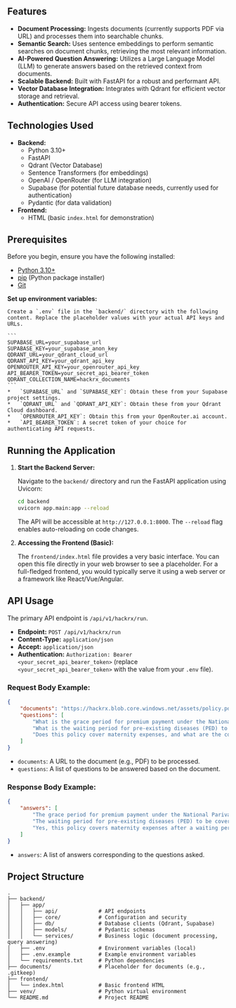 

## Features

*   **Document Processing:** Ingests documents (currently supports PDF via URL) and processes them into searchable chunks.
*   **Semantic Search:** Uses sentence embeddings to perform semantic searches on document chunks, retrieving the most relevant information.
*   **AI-Powered Question Answering:** Utilizes a Large Language Model (LLM) to generate answers based on the retrieved context from documents.
*   **Scalable Backend:** Built with FastAPI for a robust and performant API.
*   **Vector Database Integration:** Integrates with Qdrant for efficient vector storage and retrieval.
*   **Authentication:** Secure API access using bearer tokens.

## Technologies Used

*   **Backend:**
    *   Python 3.10+
    *   FastAPI
    *   Qdrant (Vector Database)
    *   Sentence Transformers (for embeddings)
    *   OpenAI / OpenRouter (for LLM integration)
    *   Supabase (for potential future database needs, currently used for authentication)
    *   Pydantic (for data validation)
*   **Frontend:**
    *   HTML (basic `index.html` for demonstration)

## Prerequisites

Before you begin, ensure you have the following installed:

*   [Python 3.10+](https://www.python.org/downloads/)
*   [pip](https://pip.pypa.io/en/stable/installation/) (Python package installer)
*   [Git](https://git-scm.com/downloads)


  **Set up environment variables:**

    Create a `.env` file in the `backend/` directory with the following content. Replace the placeholder values with your actual API keys and URLs.

    ```
    SUPABASE_URL=your_supabase_url
    SUPABASE_KEY=your_supabase_anon_key
    QDRANT_URL=your_qdrant_cloud_url
    QDRANT_API_KEY=your_qdrant_api_key
    OPENROUTER_API_KEY=your_openrouter_api_key
    API_BEARER_TOKEN=your_secret_api_bearer_token
    QDRANT_COLLECTION_NAME=hackrx_documents
    ```
    *   `SUPABASE_URL` and `SUPABASE_KEY`: Obtain these from your Supabase project settings.
    *   `QDRANT_URL` and `QDRANT_API_KEY`: Obtain these from your Qdrant Cloud dashboard.
    *   `OPENROUTER_API_KEY`: Obtain this from your OpenRouter.ai account.
    *   `API_BEARER_TOKEN`: A secret token of your choice for authenticating API requests.

## Running the Application

1.  **Start the Backend Server:**

    Navigate to the `backend/` directory and run the FastAPI application using Uvicorn:

    ```bash
    cd backend
    uvicorn app.main:app --reload
    ```
    The API will be accessible at `http://127.0.0.1:8000`. The `--reload` flag enables auto-reloading on code changes.

2.  **Accessing the Frontend (Basic):**

    The `frontend/index.html` file provides a very basic interface. You can open this file directly in your web browser to see a placeholder. For a full-fledged frontend, you would typically serve it using a web server or a framework like React/Vue/Angular.

## API Usage

The primary API endpoint is `/api/v1/hackrx/run`.

*   **Endpoint:** `POST /api/v1/hackrx/run`
*   **Content-Type:** `application/json`
*   **Accept:** `application/json`
*   **Authentication:** `Authorization: Bearer <your_secret_api_bearer_token>` (replace `<your_secret_api_bearer_token>` with the value from your `.env` file).

### Request Body Example:

```json
{
    "documents": "https://hackrx.blob.core.windows.net/assets/policy.pdf?sv=2023-01-03&st=2025-07-04T09%3A11%3A24Z&se=2027-07-05T09%3A11%3A00Z&sr=b&sp=r&sig=N4a9OU0w0QXO6AOIBiu4bpl7AXvEZogeT%2FjUHNO7HzQ%3D",
    "questions": [
        "What is the grace period for premium payment under the National Parivar Mediclaim Plus Policy?",
        "What is the waiting period for pre-existing diseases (PED) to be covered?",
        "Does this policy cover maternity expenses, and what are the conditions?"
    ]
}
```

*   `documents`: A URL to the document (e.g., PDF) to be processed.
*   `questions`: A list of questions to be answered based on the document.

### Response Body Example:

```json
{
    "answers": [
        "The grace period for premium payment under the National Parivar Mediclaim Plus Policy is 30 days for yearly premium payment mode and 15 days for half-yearly/quarterly/monthly premium payment mode.",
        "The waiting period for pre-existing diseases (PED) to be covered is 48 months from the date of inception of the first policy.",
        "Yes, this policy covers maternity expenses after a waiting period of 24 months from the date of inception of the first policy. It covers delivery expenses (including caesarean section) and lawful medical termination of pregnancy."
    ]
}
```

*   `answers`: A list of answers corresponding to the questions asked.

## Project Structure

```
.
├── backend/
│   ├── app/
│   │   ├── api/             # API endpoints
│   │   ├── core/            # Configuration and security
│   │   ├── db/              # Database clients (Qdrant, Supabase)
│   │   ├── models/          # Pydantic schemas
│   │   └── services/        # Business logic (document processing, query answering)
│   ├── .env                 # Environment variables (local)
│   ├── .env.example         # Example environment variables
│   └── requirements.txt     # Python dependencies
├── documents/               # Placeholder for documents (e.g., .gitkeep)
├── frontend/
│   └── index.html           # Basic frontend HTML
├── venv/                    # Python virtual environment
└── README.md                # Project README
```
